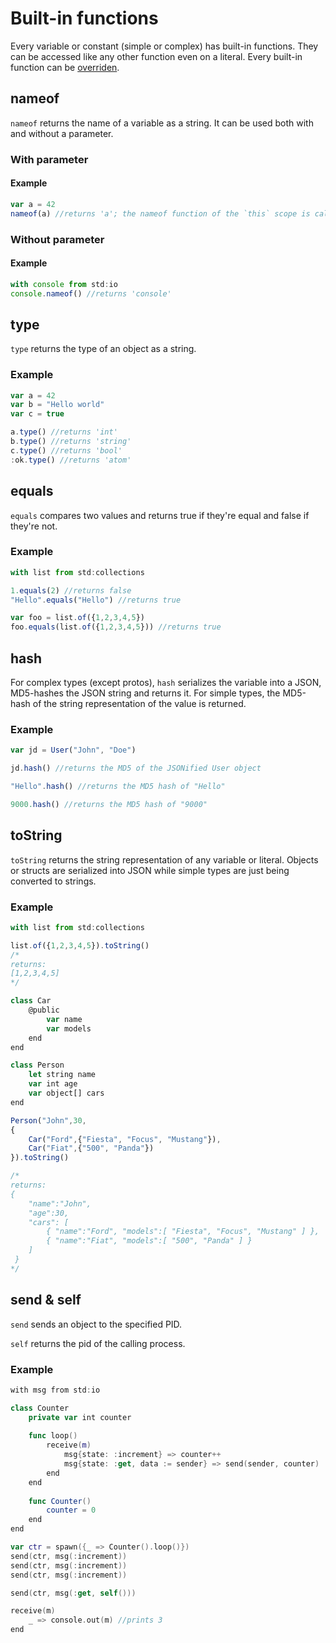 # Built-in functions

Every variable or constant \(simple or complex\) has built-in functions. They can be accessed like any other function even on a literal. Every built-in function can be [overriden](../functions-and-lambdas/declaring-functions.md#overriding-built-in-functions).

## nameof

`nameof` returns the name of a variable as a string. It can be used both with and without a parameter.

### With parameter

#### Example

```javascript
var a = 42
nameof(a) //returns 'a'; the nameof function of the `this` scope is called
```

### Without parameter

#### Example

```javascript
with console from std:io
console.nameof() //returns 'console'
```

## type

`type` returns the type of an object as a string.

### Example

```javascript
var a = 42
var b = "Hello world"
var c = true

a.type() //returns 'int'
b.type() //returns 'string'
c.type() //returns 'bool'
:ok.type() //returns 'atom'
```

## equals

`equals` compares two values and returns true if they're equal and false if they're not.

### Example

```javascript
with list from std:collections

1.equals(2) //returns false
"Hello".equals("Hello") //returns true

var foo = list.of({1,2,3,4,5})
foo.equals(list.of({1,2,3,4,5})) //returns true
```

## hash

For complex types \(except protos\), `hash` serializes the variable into a JSON, MD5-hashes the JSON string and returns it. For simple types, the MD5-hash of the string representation of the value is returned.

### Example

```javascript
var jd = User("John", "Doe")

jd.hash() //returns the MD5 of the JSONified User object

"Hello".hash() //returns the MD5 hash of "Hello"

9000.hash() //returns the MD5 hash of "9000"
```

## toString

`toString` returns the string representation of any variable or literal. Objects or structs are serialized into JSON while simple types are just being converted to strings.

### Example

```javascript
with list from std:collections

list.of({1,2,3,4,5}).toString()
/*
returns:
[1,2,3,4,5]
*/

class Car
    @public
        var name
        var models
    end
end

class Person
    let string name
    var int age
    var object[] cars
end

Person("John",30,
{
    Car("Ford",{"Fiesta", "Focus", "Mustang"}),
    Car("Fiat",{"500", "Panda"})
}).toString()

/*
returns:
{
    "name":"John",
    "age":30,
    "cars": [
        { "name":"Ford", "models":[ "Fiesta", "Focus", "Mustang" ] },
        { "name":"Fiat", "models":[ "500", "Panda" ] }
    ]
 }
*/
```

## send & self

`send` sends an object to the specified PID.

`self` returns the pid of the calling process.

### Example

```swift
with msg from std:io

class Counter
    private var int counter
    
    func loop()
        receive(m)
            msg{state: :increment} => counter++
            msg{state: :get, data := sender} => send(sender, counter)       
        end
    end
    
    func Counter()
        counter = 0
    end
end

var ctr = spawn({_ => Counter().loop()})
send(ctr, msg(:increment))
send(ctr, msg(:increment))
send(ctr, msg(:increment))

send(ctr, msg(:get, self()))

receive(m)
    _ => console.out(m) //prints 3
end
```


